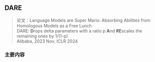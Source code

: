 ## DARE
> 论文：Language Models are Super Mario: Absorbing Abilities from Homologous Models as a Free Lunch  
> DARE: **D**rops delta parameters with a ratio p **A**nd **RE**scales the remaining ones by 1/(1-p)  
> Alibaba, 2023 Nov, ICLR 2024


### 主要内容